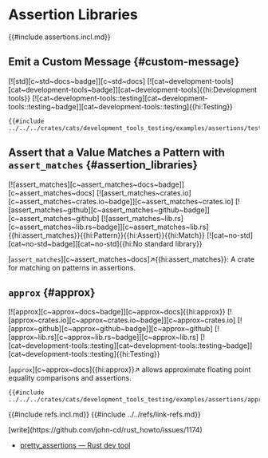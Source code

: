 # Assertion Libraries

{{#include assertions.incl.md}}

## Emit a Custom Message {#custom-message}

[![std][c~std~docs~badge]][c~std~docs] [![cat~development-tools][cat~development-tools~badge]][cat~development-tools]{{hi:Development tools}} [![cat~development-tools::testing][cat~development-tools::testing~badge]][cat~development-tools::testing]{{hi:Testing}}

```rust,editable
{{#include ../../../crates/cats/development_tools_testing/examples/assertions/tests_custom_message.rs:example}}
```

## Assert that a Value Matches a Pattern with `assert_matches` {#assertion_libraries}

[![assert_matches][c~assert_matches~docs~badge]][c~assert_matches~docs] [![assert_matches~crates.io][c~assert_matches~crates.io~badge]][c~assert_matches~crates.io] [![assert_matches~github][c~assert_matches~github~badge]][c~assert_matches~github] [![assert_matches~lib.rs][c~assert_matches~lib.rs~badge]][c~assert_matches~lib.rs]{{hi:assert_matches}}{{hi:Pattern}}{{hi:Assert}}{{hi:Match}} [![cat~no-std][cat~no-std~badge]][cat~no-std]{{hi:No standard library}}

[`assert_matches`][c~assert_matches~docs]↗{{hi:assert_matches}}: A crate for matching on patterns in assertions.

## `approx` {#approx}

[![approx][c~approx~docs~badge]][c~approx~docs]{{hi:approx}}
[![approx~crates.io][c~approx~crates.io~badge]][c~approx~crates.io]
[![approx~github][c~approx~github~badge]][c~approx~github]
[![approx~lib.rs][c~approx~lib.rs~badge]][c~approx~lib.rs]
[![cat~development-tools::testing][cat~development-tools::testing~badge]][cat~development-tools::testing]{{hi:Testing}}

[`approx`][c~approx~docs]{{hi:approx}}↗ allows approximate floating point equality comparisons and assertions.

```rust,editable
{{#include ../../../crates/cats/development_tools_testing/examples/assertions/approx.rs:example}}
```

{{#include refs.incl.md}}
{{#include ../../refs/link-refs.md}}

<div class="hidden">
[write](https://github.com/john-cd/rust_howto/issues/1174)

- [pretty_assertions — Rust dev tool](https://lib.rs/crates/pretty_assertions)

</div>
